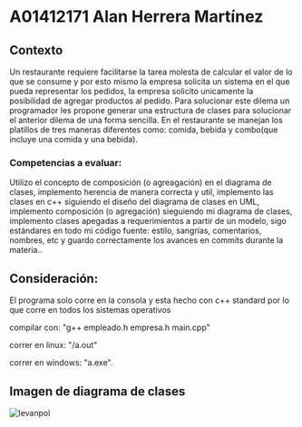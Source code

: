 # A01412171 Alan Herrera Martínez

## Contexto

<p> Un restaurante requiere facilitarse la tarea molesta de calcular el valor de lo que se consume y por esto mismo la empresa solicita un sistema en el que pueda representar los pedidos, la empresa solicito unicamente la posibilidad de agregar productos al pedido. Para solucionar este dilema un programador les propone generar una estructura de clases para solucionar el anterior dilema de una forma sencilla. En el restaurante se manejan los platillos de tres maneras diferentes como: comida, bebida y combo(que incluye una comida y una bebida).</p>

### Competencias a evaluar: 
<p> Utilizo el concepto de composición (o agreagación) en el diagrama de clases, implemento herencia de manera correcta y util, implemento las clases en c++ siguiendo el diseño del diagrama de clases en UML, implemento composición (o agregación) sieguiendo mi diagrama de clases, implemento clases apegadas a requerimientos a partir de un modelo, sigo estándares en todo mi código fuente: estilo, sangrías, comentarios, nombres, etc y guardo correctamente los avances en commits durante la materia..</p>

## Consideración:
<p> El programa solo corre en la consola y esta hecho con c++ standard por lo que corre en todos los sistemas operativos

compilar con: "g++ empleado.h empresa.h main.cpp"

correr en linux: "/a.out"

correr en windows: "a.exe".</p>

## Imagen de diagrama de clases 


![levanpol](https://user-images.githubusercontent.com/111369005/207774086-8067bf36-6ec5-43e5-9586-c3b68492f472.png)

